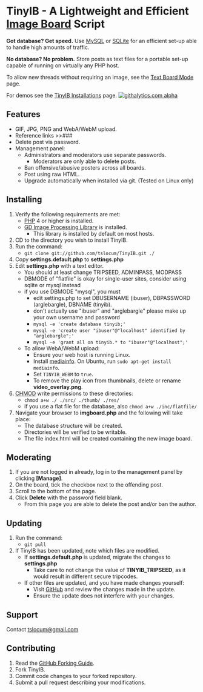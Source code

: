 TinyIB - A Lightweight and Efficient [Image Board](http://en.wikipedia.org/wiki/Imageboard) Script
====

**Got database? Get speed.**  Use [MySQL](http://mysql.com) or [SQLite](http://sqlite.org) for an efficient set-up able to handle high amounts of traffic.

**No database?  No problem.**  Store posts as text files for a portable set-up capable of running on virtually any PHP host.

To allow new threads without requiring an image, see the [Text Board Mode](https://github.com/tslocum/TinyIB/wiki/Text-Board-Mode) page.

For demos see the [TinyIB Installations](https://github.com/tslocum/TinyIB/wiki) page.  [![githalytics.com alpha](https://cruel-carlota.pagodabox.com/5135372febbc40bacddbb13c1f0a8333 "githalytics.com")](http://githalytics.com/tslocum/TinyIB)

Features
------------
 - GIF, JPG, PNG and WebA/WebM upload.
 - Reference links >>###
 - Delete post via password.
 - Management panel:
   - Administrators and moderators use separate passwords.
     - Moderators are only able to delete posts.
   - Ban offensive/abusive posters across all boards.
   - Post using raw HTML.
   - Upgrade automatically when installed via git.  (Tested on Linux only)

Installing
------------

 1. Verify the following requirements are met:
    - [PHP](http://php.net) 4 or higher is installed.
    - [GD Image Processing Library](http://php.net/gd) is installed.
      - This library is installed by default on most hosts.
 2. CD to the directory you wish to install TinyIB.
 3. Run the command:
    - `git clone git://github.com/tslocum/TinyIB.git ./`
 4. Copy **settings.default.php** to **settings.php**
 5. Edit **settings.php** with a text editor.
    - You should at least change TRIPSEED, ADMINPASS, MODPASS
    - DBMODE of "flatfile" is okay for single-user sites, consider using sqlite or mysql instead
    - if you use DBMODE "mysql", you must 
      - edit settings.php to set DBUSERNAME (ibuser), DBPASSWORD (arglebargle), DBNAME (tinyib).
      - don't actually use "ibuser" and "arglebargle" please make up your own username and password
      - `mysql -e 'create database tinyib;'`
      - `mysql -e 'create user "ibuser"@"localhost" identified by "arglebargle";'`
      - `mysql -e 'grant all on tinyib.* to "ibuser"@"localhost";'`
    - To allow WebA/WebM upload:
      - Ensure your web host is running Linux.
      - Install [mediainfo](http://mediaarea.net/en/MediaInfo).  On Ubuntu, run ``sudo apt-get install mediainfo``.
      - Set ``TINYIB_WEBM`` to ``true``.
      - To remove the play icon from thumbnails, delete or rename **video_overlay.png**.
 6. [CHMOD](http://en.wikipedia.org/wiki/Chmod) write permissions to these directories:
    - `chmod a+w ./ ./src/ ./thumb/ ./res/`
    - if you use a flat file for the database, also `chmod a+w ./inc/flatfile/`
 7. Navigate your browser to **imgboard.php** and the following will take place:
    - The database structure will be created.
    - Directories will be verified to be writable.
    - The file index.html will be created containing the new image board.

Moderating
------------

 1. If you are not logged in already, log in to the management panel by clicking **[Manage]**.
 2. On the board, tick the checkbox next to the offending post.
 3. Scroll to the bottom of the page.
 4. Click **Delete** with the password field blank.
    - From this page you are able to delete the post and/or ban the author.

Updating
------------

 1. Run the command:
    - `git pull`
 2. If TinyIB has been updated, note which files are modified.
    - If **settings.default.php** is updated, migrate the changes to **settings.php**
      - Take care to not change the value of **TINYIB_TRIPSEED**, as it would result in different secure tripcodes.
    - If other files are updated, and you have made changes yourself:
      - Visit [GitHub](https://github.com/tslocum/TinyIB) and review the changes made in the update.
      - Ensure the update does not interfere with your changes.

Support
------------

Contact tslocum@gmail.com

Contributing
------------

 1. Read the [GitHub Forking Guide](http://help.github.com/forking/).
 2. Fork TinyIB.
 3. Commit code changes to your forked repository.
 4. Submit a pull request describing your modifications.
